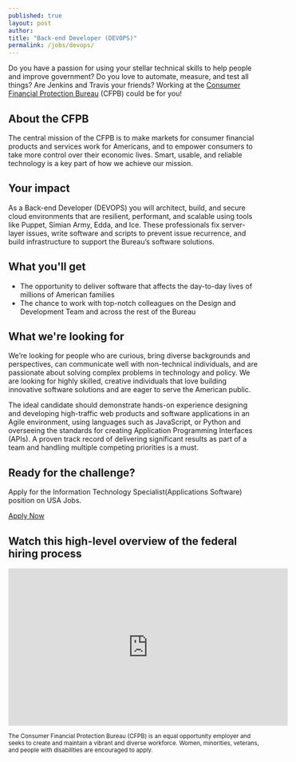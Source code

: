 ```yaml
---
published: true
layout: post
author:
title: "Back-end Developer (DEVOPS)"
permalink: /jobs/devops/
---
```


Do you have a passion for using your stellar technical skills to help people
and improve government? Do you love to automate, measure, and test
all things? Are Jenkins and Travis your friends? Working at the [Consumer
Financial Protection Bureau](http://www.consumerfinance.gov/) (CFPB) could be for you!

## About the CFPB

The central mission of the CFPB is to make markets for consumer financial
products and services work for Americans, and to empower consumers to take
more control over their economic lives. Smart, usable, and reliable technology
is a key part of how we achieve our mission.

## Your impact

As a Back-end Developer (DEVOPS) you will architect, build, and secure cloud
environments that are resilient, performant, and scalable using tools like
Puppet, Simian Army, Edda, and Ice. These professionals fix server-layer issues,
write software and scripts to prevent issue recurrence, and build infrastructure
to support the Bureau’s software solutions.

## What you'll get

- The opportunity to deliver software that affects the day-to-day lives of millions of American families
- The chance to work with top-notch colleagues on the Design and Development Team and across the rest of the Bureau

## What we're looking for

We’re looking for people who are curious, bring diverse backgrounds
and perspectives, can communicate well with non-technical individuals,
and are passionate about solving complex problems in technology and policy.
We are looking for highly skilled, creative individuals that love
building innovative software solutions and are eager to serve the American public.

The ideal candidate should demonstrate hands-on experience designing and
developing high-traffic web products and software applications in an Agile
environment, using languages such as JavaScript, or Python and overseeing the
standards for creating Application Programming Interfaces (APIs). A proven
track record of delivering significant results as part of a team and handling
multiple competing priorities is a must.

## Ready for the challenge?

Apply for the Information Technology Specialist(Applications Software) position on USA Jobs.

<a class="btn btn__super" href="https://www.usajobs.gov/GetJob/ViewDetails/405469200">Apply Now</a>

## Watch this high-level overview of the federal hiring process

<iframe width="560" height="315" src="https://www.youtube.com/embed/XCbZnTIeTOY" frameborder="0" allowfullscreen></iframe>


<small>The Consumer Financial Protection Bureau (CFPB) is an equal
opportunity employer and seeks to create and maintain a
vibrant and diverse workforce. Women, minorities, veterans,
and people with disabilities are encouraged to apply.</small>
